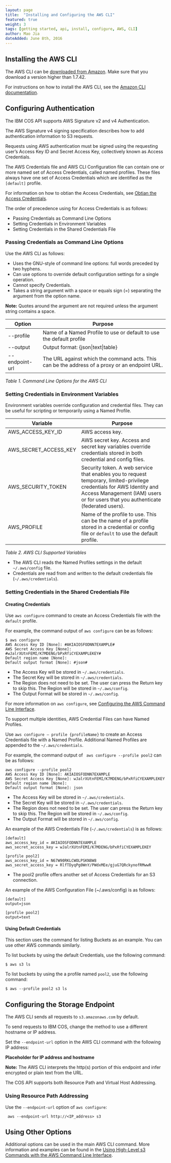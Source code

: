 ```yaml
---
layout: page
title:  "Installing and Configuring the AWS CLI"
featured: true
weight: 3
tags: [getting started, api, install, configure, AWS, CLI]
author: Mao Jia
dateAdded: June 8th, 2016
---
```

## Installing the AWS CLI
The AWS CLI can be [downloaded from Amazon](http://aws.amazon.com/cli/). Make sure that you download a version higher than 1.7.42.
For instructions on how to install the AWS CLI, see the [Amazon CLI documentation](http://docs.aws.amazon.com/cli/latest/userguide/installing.html).
## Configuring Authentication
The IBM COS API supports AWS Signature v2 and v4 Authentication.
The AWS Signature v4 signing specification describes how to add authentication information to S3 requests.Requests using AWS authentication must be signed using the requesting user’s Access Key ID and Secret Access Key, collectively known as Access Credentials.
The AWS Credentials file and AWS CLI Configuration file can contain one or more named set of Access Credentials, called named profiles. These files always have one set of Access Credentials which are identified as the ``[default]`` profile.
For information on how to obtian the Access Credentials, see [Obtian the Access Credentials](../../userguides/user_accounts/index.html#AccessCredentials).The order of precedence using for Access Credentials is as follows:
* Passing Credentials as Command Line Options
* Setting Credentials in Environment Variables* Setting Credentials in the Shared Credentials File
### Passing Credentials as Command Line Options
Use the AWS CLI as follows:
* Uses the GNU-style of command line options: full words preceded by two hyphens.* Can use options to override default configuration settings for a single operation.* Cannot specify Credentials.* Takes a string argument with a space or equals sign (=) separating the argument from the option name.**Note:** Quotes around the argument are not required unless the argument string contains a space.
| Option       | Purpose                                                                                       |
|--------------|-----------------------------------------------------------------------------------------------|| --profile    | Name of a Named Profile to use or default to use the default profile                          || --output     | Output format: {json\|text\|table}                                                              ||--endpoint-url| The URL against which the command acts. This can be the address of a proxy or an endpoint URL.|*Table 1. Command Line Options for the AWS CLI*### Setting Credentials in Environment VariablesEnvironment variables override configuration and credential files. They can be useful for scripting or temporarily using a Named Profile.

| Variable              | Purpose         |
|-----------------------|-----------------|
| AWS_ACCESS_KEY_ID     | AWS access key. |
| AWS_SECRET_ACCESS_KEY | AWS secret key. Access and secret key variables override credentials stored in both credential and config files. |
| AWS_SECURITY_TOKEN    | Security token. A web service that enables you to request temporary, limited-privilege credentials for AWS Identity and Access Management (IAM) users or for users that you authenticate (federated users). |
| AWS_PROFILE           | Name of the profile to use. This can be the name of a profile stored in a credential or config file or ``default`` to use the default profile. |

*Table 2. AWS CLI Supported Variables*

* The AWS CLI reads the Named Profiles settings in the default ``~/.aws/config`` file.* Credentials are read from and written to the default credentials file (``~/.aws/credentials``).### Setting Credentials in the Shared Credentials File
#### Creating Credentials
Use ```aws configure``` command to create an Access Credentials file with the ```default``` profile.

For example, the command output of ``aws configure`` can be as follows:

```
$ aws configureAWS Access Key ID [None]: #AKIAIOSFODNN7EXAMPLE# AWS Secret Access Key [None]: #wJalrXUtnFEMI/K7MDENG/bPxRfiCYEXAMPLEKEY# Default region name [None]: Default output format [None]: #json# ```* The Access Key will be stored in ``~/.aws/credentials``.* The Secret Key will be stored in ``~/.aws/credentials``.* The Region does not need to be set. The user can press the Return key to skip this. The Region will be stored in ``~/.aws/config``.* The Output Format will be stored in ``~/.aws/config``.    
For more information on ``aws configure``, see [Configuring the AWS Command Line Interface](http://docs.aws.amazon.com/cli/latest/userguide/cli-chap-getting-started.html).

To support multiple identities, AWS Credential Files can have Named Profiles.Use ```aws configure — profile {profileName}``` to create an Access Credentials file with a Named Profile. Additional Named Profiles are appended to the ``~/.aws/credentials``.
For example, the command output of `` aws configure --profile pool2`` can be as follows:```
aws configure --profile pool2AWS Access Key ID [None]: AKIAIOSFODNN7EXAMPLE AWS Secret Access Key [None]: wJalrXUtnFEMI/K7MDENG/bPxRfiCYEXAMPLEKEY Default region name [None]: Default output format [None]: json 
```* The Access Key will be stored in ``~/.aws/credentials``.* The Secret Key will be stored in ``~/.aws/credentials``.* The Region does not need to be set. The user can press the Return key to skip this. The Region will be stored in ``~/.aws/config``.* The Output Format will be stored in ``~/.aws/config``.An example of the AWS Credentials File (``~/.aws/credentials``) is as follows:
```
[default]aws_access_key_id = AKIAIOSFODNN7EXAMPLEaws_secret_access_key = wJalrXUtnFEMI/K7MDENG/bPxRfiCYEXAMPLEKEY[profile pool2]aws_access_key_id = N67W90RKLCWOLPSKN8W8aws_secret_access_key = RlfTDyqPg0WnY/PWdxMEe/gjuG7QRckynofRMwwR
```* The pool2 profile offers another set of Access Credentials for an S3 connection.  An example of the AWS Configuration File (~/.aws/config) is as follows:
```
[default]output=json[profile pool2]output=text```
#### Using Default CredentialsThis section uses the command for listing Buckets as an example. You can use other AWS commands similarly. 
 To list buckets by using the default Credentials, use the following command:
```$ aws s3 ls   
```To list buckets by using the a profile named ``pool2``, use the following command:
```
$ aws --profile pool2 s3 ls
```

## Configuring the Storage Endpoint
The AWS CLI sends all requests to ``s3.amazonaws.com`` by default.
To send requests to IBM COS, change the method to use a different hostname or IP address.Set the ``--endpoint-url`` option in the AWS CLI command with the following IP address:
**Placeholder for IP address and hostname**
**Note:** The AWS CLI interprets the http(s) portion of this endpoint and infer encrypted or plain text from the URL.

The COS API supports both Resource Path and Virtual Host Addressing.### Using Resource Path AddressingUse the ``--endpoint-url`` option of ``aws configure``:```
 aws --endpoint-url http://<IP_address> s3
``` ## Using Other OptionsAdditional options can be used in the main AWS CLI command. More information and examples can be found in the [Using High-Level s3 Commands with the AWS Command Line Interface](http://docs.aws.amazon.com/cli/latest/userguide/using-s3-commands.html).